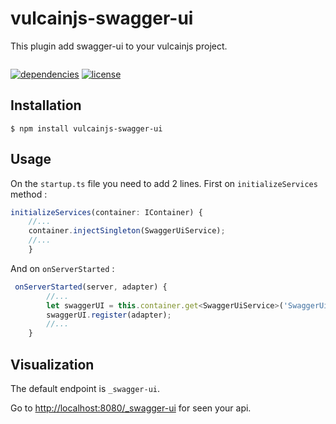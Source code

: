 # vulcainjs-swagger-ui

This plugin add swagger-ui to your vulcainjs project.

<p/>
<img src="https://nodei.co/npm/vulcainjs-swagger-ui.png?downloads=true&stars=true" alt=""/>

<p/>

[![dependencies](https://img.shields.io/david/workfel/vulcainjs-swagger-ui.svg)](https://www.npmjs.com/package/vulcainjs-swagger-ui)
[![license](https://img.shields.io/npm/l/vulcainjs-swagger-ui.svg)](https://www.npmjs.com/package/vulcainjs-swagger-ui)

## Installation

```shell
$ npm install vulcainjs-swagger-ui
```

## Usage

On the `startup.ts` file you need to add 2 lines.
First on `initializeServices` method :

```js
initializeServices(container: IContainer) {
    //...
    container.injectSingleton(SwaggerUiService);
    //...
    }
```
And on `onServerStarted` :

```js
 onServerStarted(server, adapter) {
        //...
        let swaggerUI = this.container.get<SwaggerUiService>('SwaggerUiService');
        swaggerUI.register(adapter);
        //...
    }
```

## Visualization

The default endpoint is `_swagger-ui`.
</p>

Go to [http://localhost:8080/_swagger-ui](http://localhost:8080/_swagger-ui) for seen your api.
